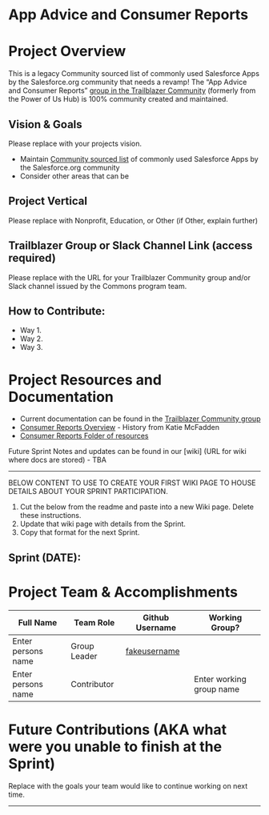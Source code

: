 
# App Advice and Consumer Reports

# Project Overview
This is a legacy Community sourced list of commonly used Salesforce Apps by the Salesforce.org community that needs a revamp! The “App Advice and Consumer Reports” [group in the Trailblazer Community]((https://trailhead.salesforce.com/trailblazer-community/groups/0F94S000000kHigSAE?tab=discussion&sort=LAST_MODIFIED_DATE_DESC)) (formerly from the Power of Us Hub) is 100% community created and maintained.

## Vision & Goals
Please replace with your projects vision.
* Maintain [Community sourced list](https://docs.google.com/spreadsheets/d/1GwN3aBNfTGY-Hzgcnjxv2D8qShFvbLoLlea-bCuw10w/edit#gid=160786259) of commonly used Salesforce Apps by the Salesforce.org community
* Consider other areas that can be 

## Project Vertical
Please replace with Nonprofit, Education, or Other (if Other, explain further)

## Trailblazer Group or Slack Channel Link (access required)
Please replace with the URL for your Trailblazer Community group and/or Slack channel issued by the Commons program team.

## How to Contribute:
- Way 1.
- Way 2. 
- Way 3. 

# Project Resources and Documentation
- Current documentation can be found in the [Trailblazer Community group](https://trailhead.salesforce.com/trailblazer-community/groups/0F94S000000kHigSAE?tab=discussion&sort=LAST_MODIFIED_DATE_DESC)
- [Consumer Reports Overview](https://docs.google.com/document/d/1EYliM9kvI0ueX_vARW9MksExAxCc-fr8JFZVIqd7LOE/edit#) - History from Katie McFadden
- [Consumer Reports Folder of resources](https://drive.google.com/drive/u/0/folders/0B50OdgNdfpHiYnU5Ry1xWmpCTlE)

Future Sprint Notes and updates can be found in our [wiki] (URL for wiki where docs are stored) - TBA


***
BELOW CONTENT TO USE TO CREATE YOUR FIRST WIKI PAGE TO HOUSE DETAILS ABOUT YOUR SPRINT PARTICIPATION. 
1. Cut the below from the readme and paste into a new Wiki page. Delete these instructions.
2. Update that wiki page with details from the Sprint. 
3. Copy that format for the next Sprint.

## Sprint (DATE): 
# Project Team & Accomplishments

Full Name            | Team Role     | Github Username                                    | Working Group? 
------------         | ------------- | -------------                                      |-------------   
Enter persons name   | Group Leader  | [fakeusername](https://github.com/fakeusername)    | 
Enter persons name   | Contributor   |                                                    | Enter working group name

# Future Contributions (AKA what were you unable to finish at the Sprint)
Replace with the goals your team would like to continue working on next time.

***


